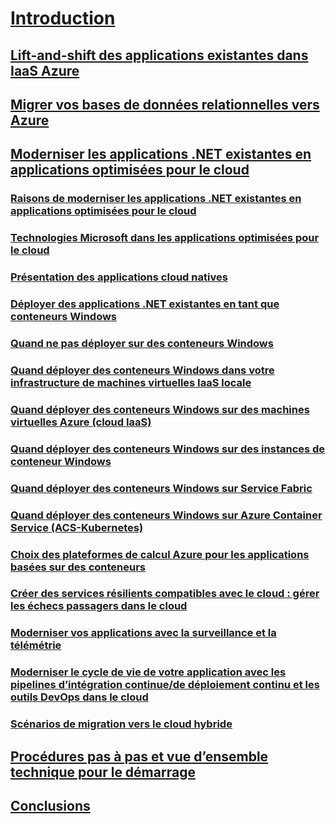 # [Introduction](index.md)
## [Lift-and-shift des applications existantes dans IaaS Azure](lift-and-shift-existing-apps-azure-iaas.md)
## [Migrer vos bases de données relationnelles vers Azure](migrate-your-relational-databases-to-azure.md)
## [Moderniser les applications .NET existantes en applications optimisées pour le cloud](./modernize-existing-apps-to-cloud-optimized/index.md)
### [Raisons de moderniser les applications .NET existantes en applications optimisées pour le cloud](./modernize-existing-apps-to-cloud-optimized/reasons-to-modernize-existing-net-apps-to-cloud-optimized-applications.md)
### [Technologies Microsoft dans les applications optimisées pour le cloud](./modernize-existing-apps-to-cloud-optimized/microsoft-technologies-in-cloud-optimized-applications.md)
### [Présentation des applications cloud natives](./modernize-existing-apps-to-cloud-optimized/what-about-cloud-native-applications.md)
### [Déployer des applications .NET existantes en tant que conteneurs Windows](./modernize-existing-apps-to-cloud-optimized/deploy-existing-net-apps-as-windows-containers.md)
### [Quand ne pas déployer sur des conteneurs Windows](./modernize-existing-apps-to-cloud-optimized/when-not-to-deploy-to-windows-containers.md)
### [Quand déployer des conteneurs Windows dans votre infrastructure de machines virtuelles IaaS locale](./modernize-existing-apps-to-cloud-optimized/when-to-deploy-windows-containers-in-your-on-premises-iaas-vm-infrastructure.md)
### [Quand déployer des conteneurs Windows sur des machines virtuelles Azure (cloud IaaS)](./modernize-existing-apps-to-cloud-optimized/when-to-deploy-windows-containers-to-azure-vms-iaas-cloud.md)
### [Quand déployer des conteneurs Windows sur des instances de conteneur Windows](./modernize-existing-apps-to-cloud-optimized/when-to-deploy-windows-containers-to-azure-container-instances-ACI.md)
### [Quand déployer des conteneurs Windows sur Service Fabric](./modernize-existing-apps-to-cloud-optimized/when-to-deploy-windows-containers-to-service-fabric.md)
### [Quand déployer des conteneurs Windows sur Azure Container Service (ACS-Kubernetes)](./modernize-existing-apps-to-cloud-optimized/when-to-deploy-windows-containers-to-azure-container-service-kubernetes.md)
### [Choix des plateformes de calcul Azure pour les applications basées sur des conteneurs](./modernize-existing-apps-to-cloud-optimized/choosing-azure-compute-options-for-container-based-applications.md)
### [Créer des services résilients compatibles avec le cloud : gérer les échecs passagers dans le cloud](./modernize-existing-apps-to-cloud-optimized/build-resilient-services-ready-for-the-cloud-embrace-transient-failures-in-the-cloud.md)
### [Moderniser vos applications avec la surveillance et la télémétrie](./modernize-existing-apps-to-cloud-optimized/modernize-your-apps-with-monitoring-and-telemetry.md)
### [Moderniser le cycle de vie de votre application avec les pipelines d’intégration continue/de déploiement continu et les outils DevOps dans le cloud](./modernize-existing-apps-to-cloud-optimized/modernize-your-apps-lifecycle-with-ci-cd-pipelines-and-devops-tools-in-the-cloud.md)
### [Scénarios de migration vers le cloud hybride](./modernize-existing-apps-to-cloud-optimized/migrate-to-hybrid-cloud-scenarios.md)
## [Procédures pas à pas et vue d’ensemble technique pour le démarrage](walkthroughs-technical-get-started-overview.md)
## [Conclusions](conclusions.md)
